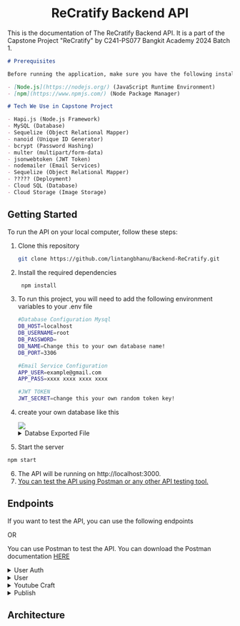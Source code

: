 <center>

# ReCratify Backend API

</center>

This is the documentation of The ReCratify Backend API. It is a part of the Capstone Project "ReCratify" by C241-PS077 Bangkit Academy 2024 Batch 1.

```markdown
# Prerequisites

Before running the application, make sure you have the following installed on your machine:

- [Node.js](https://nodejs.org/) (JavaScript Runtime Environment)
- [npm](https://www.npmjs.com/) (Node Package Manager)

# Tech We Use in Capstone Project

- Hapi.js (Node.js Framework)
- MySQL (Database)
- Sequelize (Object Relational Mapper)
- nanoid (Unique ID Generator)
- bcrypt (Password Hashing)
- multer (multipart/form-data)
- jsonwebtoken (JWT Token)
- nodemailer (Email Services)
- Sequelize (Object Relational Mapper)
- ????? (Deployment)
- Cloud SQL (Database)
- Cloud Storage (Image Storage)
```

## Getting Started

To run the API on your local computer, follow these steps:

1.  Clone this repository
    ```bash
    git clone https://github.com/lintangbhanu/Backend-ReCratify.git
    ```
2.  Install the required dependencies
    ```bash
     npm install
    ```
3.  To run this project, you will need to add the following environment variables to your .env file

    ```bash
    #Database Configuration Mysql
    DB_HOST=localhost
    DB_USERNAME=root
    DB_PASSWORD=
    DB_NAME=Change this to your own database name!
    DB_PORT=3306

    #Email Service Configuration
    APP_USER=example@gmail.com
    APP_PASS=xxxx xxxx xxxx xxxx

    #JWT TOKEN
    JWT_SECRET=change this your own random token key!
    ```

4.  create your own database like this

    <a href="">
      <img src="https://drive.google.com/file/d/1ceKT_Q2JSc56rmF6xQgX-uHeB_0RL2rs/view?usp=sharing" />
    </a>

    <details>
    <summary>Databse Exported File</summary>
    You can use exported file for your database. You can download the exported file [HERE](https://drive.google.com/file/d/1CLu3uy8VBCzewzWjKV1OjT7StjRDzmBn/view?usp=sharing)
    </details>

5.  Start the server

```bash
npm start
```

6. The API will be running on http://localhost:3000.
7. [You can test the API using Postman or any other API testing tool.](#endpoints)

## Endpoints

If you want to test the API, you can use the following endpoints

OR

You can use Postman to test the API. You can download the Postman documentation [HERE](https://documenter.getpostman.com/view/)

<details>
<summary>User Auth</summary>

- **Register**
  <pre>POST /register</pre>
  Request Body:

```json
{
  "username": "yourname",
  "email": "yourname@example.com",
  "password": "password",
  "verifyPassword": "password"
}
```

Response Body:

```json
{
  "status": "success",
  "message": "Registrasi berhasil dilakukan!"
}
```

- **Login**
  <pre>POST /login</pre>
  Request Body:

```json
{
  "username": "yourname",
  "password": "password"
}
```

Response Body:

```json
{
  "error": false,
  "message": "Login berhasil",
  "loginResult": {
    "userId": "73--_kblXDg",
    "token": "eyJhbGciOiJIUzI1NiIsInR5cCI6IkpXVCJ9.eyJpZCI6IjczLS1fa2JsWERnIiwiaWF0IjoxNzE3NjAxMjA0LCJleHAiOjE3MTc4NjA0MDR9.1ViSuoQR-AtIN22J83nmGwzqrtSwbsP2HcLF85sFHtk"
  }
}
```

- **Logout**
  <pre>POST /logout</pre>
  Response Body:

```json
{
  "status": "success",
  "message": "Logout berhasil"
}
```

</details>

<details>
<summary>User</summary>

- **Forgot Password**
  <pre>POST /forgotpassword</pre>
  Request Body:

```json
{
  "email": "yourname@gmail.com"
}
```

Response Body:

```json
{
  "status": "success",
  "message": "Kode reset telah dikirim ke email Anda."
}
```

- **Verify Code**
  <pre>POST /verifycode</pre>
  Request Body:

```json
{
  "email": "yourname@gmail.com"
}
```

Response Body:

```json
{
  "email": "yourname@example.com",
  "resetCode": "123456"
}
```

- **Reset Password**
  <pre>POST /resetpassword</pre>
  Request Body:

```json
{
  "email": "yourname@example.com",
  "newPassword": "newPassword"
}
```

Response Body:

```json
{
  "status": "success",
  "message": "Password berhasil direset"
}
```

</details>

<details>
<summary>Youtube Craft</summary>

- **Get Craft Video**
    <pre>POST /craft-data/{{Craft}}</pre>
    <pre>Authorization: Token</pre>
  Response Body:

```json
{
  "status": "success",
  "label": "cans",
  "data": [
    {
      "Youtube_ID": "26DIw3itV5k",
      "Snippet": {
        "Title": "Ide Kreatif Kaleng Bekas jadi Wadah Serbaguna || Tempat Pensil dari Kaleng Bekas",
        "URL_Thumbnail": "https://img.youtube.com/vi/26DIw3itV5k/hqdefault.jpg",
        "URL_Video": "https://www.youtube.com/watch?v=26DIw3itV5k"
      }
    },
    {
      "Youtube_ID": "7gAQzBSqNkA",
      "Snippet": {
        "Title": "18 Genius Tin Can Upcycling Ideas: Transforming Trash into Treasure",
        "URL_Thumbnail": "https://img.youtube.com/vi/7gAQzBSqNkA/hqdefault.jpg",
        "URL_Video": "https://www.youtube.com/watch?v=7gAQzBSqNkA"
      }
    },
    {
      "Youtube_ID": "A3wLKpZi76w",
      "Snippet": {
        "Title": "Daur Ulang Kaleng Bekas | Ide Kreatif Dari Kaleng Bekas | DIY",
        "URL_Thumbnail": "https://img.youtube.com/vi/A3wLKpZi76w/hqdefault.jpg",
        "URL_Video": "https://www.youtube.com/watch?v=A3wLKpZi76w"
      }
    },
    {
      "Youtube_ID": "gsHs1kb7m-k",
      "Snippet": {
        "Title": "Recycle cans into Airplane | Recycle Craft",
        "URL_Thumbnail": "https://img.youtube.com/vi/gsHs1kb7m-k/hqdefault.jpg",
        "URL_Video": "https://www.youtube.com/watch?v=gsHs1kb7m-k"
      }
    },
    {
      "Youtube_ID": "iTWJxTXItV4",
      "Snippet": {
        "Title": "SANGAT BERGUNA! Anda tidak akan membuang Kaleng ke tempat sampah setelah mengetahui ide ini.",
        "URL_Thumbnail": "https://img.youtube.com/vi/iTWJxTXItV4/hqdefault.jpg",
        "URL_Video": "https://www.youtube.com/watch?v=iTWJxTXItV4"
      }
    },
    {
      "Youtube_ID": "KLM8zx2E72k",
      "Snippet": {
        "Title": "cara membuat bunga dari kaleng bekas",
        "URL_Thumbnail": "https://img.youtube.com/vi/KLM8zx2E72k/hqdefault.jpg",
        "URL_Video": "https://www.youtube.com/watch?v=KLM8zx2E72k"
      }
    },
    {
      "Youtube_ID": "MObulHcfPWs",
      "Snippet": {
        "Title": "Cara Membuat Motor Mainan Dari Kaleng Bekas",
        "URL_Thumbnail": "https://img.youtube.com/vi/MObulHcfPWs/hqdefault.jpg",
        "URL_Video": "https://www.youtube.com/watch?v=MObulHcfPWs"
      }
    },
    {
      "Youtube_ID": "x_7HuUJ7Ifo",
      "Snippet": {
        "Title": "Cara membuat miniatur drum set dari kaleng bekas",
        "URL_Thumbnail": "https://img.youtube.com/vi/x_7HuUJ7Ifo/hqdefault.jpg",
        "URL_Video": "https://www.youtube.com/watch?v=x_7HuUJ7Ifo"
      }
    },
    {
      "Youtube_ID": "Z-uYoU3UljU",
      "Snippet": {
        "Title": "Cara Buat Celengan dari Kaleng Bekas || DIY Celengan",
        "URL_Thumbnail": "https://img.youtube.com/vi/Z-uYoU3UljU/hqdefault.jpg",
        "URL_Video": "https://www.youtube.com/watch?v=Z-uYoU3UljU"
      }
    },
    {
      "Youtube_ID": "ZhXq3oOYLyA",
      "Snippet": {
        "Title": "HOW TO TURN TIN CANS INTO BEAUTIFUL DECOR",
        "URL_Thumbnail": "https://img.youtube.com/vi/ZhXq3oOYLyA/hqdefault.jpg",
        "URL_Video": "https://www.youtube.com/watch?v=ZhXq3oOYLyA"
      }
    }
  ]
}
```

- **Add Favorite**
  <pre>POST /favorites</pre>
  <pre>Authorization: Token</pre>
  Request Body:

```json
{
  "userId": "W381C_FfLhJ",
  "label": "cans",
  "Youtube_ID": "ZhXq3oOYLyA"
}
```

Response Body:

```json
{
  "status": "success",
  "message": "Video successfully added to favorites list!"
}
```

- **Get User Favorite**
  <pre>GET /favorites/{{userId}}</pre>
  Authorization: Token
  Response Body:

```json
{
  "status": "success",
  "favorites": [
    {
      "Youtube_ID": "JQocEeIuKxM",
      "label": "Plastic-Bottle",
      "Snippet": {
        "Title": "Cara Membuat Celengan Dari Botol Bekas Yang Bikin Tetangga Nyinyir || Ide Kreatif",
        "URL_Thumbnail": "https://img.youtube.com/vi/JQocEeIuKxM/hqdefault.jpg",
        "URL_Video": "https://www.youtube.com/watch?v=JQocEeIuKxM"
      }
    },
    {
      "Youtube_ID": "JsltDFdXETg",
      "label": "Glass-Bottle",
      "Snippet": {
        "Title": "pressed flower || kerajinan dari botol kaca bekas",
        "URL_Thumbnail": "https://img.youtube.com/vi/JsltDFdXETg/hqdefault.jpg",
        "URL_Video": "https://www.youtube.com/watch?v=JsltDFdXETg"
      }
    },
    {
      "Youtube_ID": "L0sC4NzsslY",
      "label": "Cardbox",
      "Snippet": {
        "Title": "30 COOL CARDBOARD CRAFTS AND IDEAS",
        "URL_Thumbnail": "https://img.youtube.com/vi/L0sC4NzsslY/hqdefault.jpg",
        "URL_Video": "https://www.youtube.com/watch?v=L0sC4NzsslY"
      }
    },
    {
      "Youtube_ID": "3j80OY0Ns2g",
      "label": "E-Waste",
      "Snippet": {
        "Title": "emas, dari limbah elektronik | gold, from electronic waste",
        "URL_Thumbnail": "https://img.youtube.com/vi/3j80OY0Ns2g/hqdefault.jpg",
        "URL_Video": "https://www.youtube.com/watch?v=3j80OY0Ns2g"
      }
    },
    {
      "Youtube_ID": "5G_fqVV-cFo",
      "label": "Vegetation",
      "Snippet": {
        "Title": "Kreatif! Daun Kering Disulap Jadi Kerajinan Beromset Puluhan Juta Rupiah",
        "URL_Thumbnail": "https://img.youtube.com/vi/5G_fqVV-cFo/hqdefault.jpg",
        "URL_Video": "https://www.youtube.com/watch?v=5G_fqVV-cFo"
      }
    },
    {
      "Youtube_ID": "ZhXq3oOYLyA",
      "label": "Cans",
      "Snippet": {
        "Title": "HOW TO TURN TIN CANS INTO BEAUTIFUL DECOR",
        "URL_Thumbnail": "https://img.youtube.com/vi/ZhXq3oOYLyA/hqdefault.jpg",
        "URL_Video": "https://www.youtube.com/watch?v=ZhXq3oOYLyA"
      }
    }
  ]
}
```

- **Delete Favorite**
  <pre>DELETE /favorites</pre>
  <pre>Authorization: Token</pre>
  Request Body:

```json
{
  "userId": "W381C_FfLhJ",
  "label": "Cans",
  "Youtube_ID": "ZhXq3oOYLyA"
}
```

Response Body:

```json
{
  "status": "success",
  "message": "Video successfully removed from favorites list!"
}
```

</details>

<details>
<summary>Publish</summary>

- **Upload Craft**
  <pre>POST /publish</pre>
  <pre>Authorization: Token</pre>
  Request Body:

```json
{
  "userid": "W381C_FfLhJ",
  "title": "Vas Bunga Botol Kaca",
  "description": "Caranya adalah.......",
  "file": "1717604096234_f54eb8a70d58c1c8dbce0a8f739292cb.jpg"
}
```

Response Body:

```json
{
  "message": "File uploaded successfully",
  "data": {
    "postId": "6BOOlALQFju",
    "userId": "W381C_FfLhJ",
    "title": "Frame Foto Daur Ulang",
    "URL_Image": "https://storage.googleapis.com/craft-storage-recratify/1717604096234_f54eb8a70d58c1c8dbce0a8f739292cb.jpg",
    "description": "Caranya adalah......."
  }
}
```

- **Get All Post**
  <pre>GET /publish</pre>
  Authorization: Token
  Response Body:

```json
{
  "status": "success",
  "message": "Berhasil mengambil semua data postingan karya!",
  "data": [
    {
      "postId": "6BOOlALQFju",
      "userId": "W381C_FfLhJ",
      "title": "Frame Foto Daur Ulang",
      "URL_Image": "https://storage.googleapis.com/craft-storage-recratify/1717604096234_f54eb8a70d58c1c8dbce0a8f739292cb.jpg",
      "description": "Caranya adalah.......",
      "User": {
        "username": "unta"
      }
    },
    {
      "postId": "9lpc8Ij1dSu",
      "userId": "cKjFks44HTb",
      "title": "Mobil dari Botol Plastik",
      "URL_Image": "https://storage.googleapis.com/craft-storage-recratify/1717604217320_f54eb8a70d58c1c8dbce0a8f739292cb.jpg",
      "description": "Caranya adalah.......",
      "User": {
        "username": "mantul"
      }
    },
    {
      "postId": "9QCQjCrfFQ-",
      "userId": "cKjFks44HTb",
      "title": "Vas Bunga Botol Kaca",
      "URL_Image": "https://storage.googleapis.com/craft-storage-recratify/1717604244220_f54eb8a70d58c1c8dbce0a8f739292cb.jpg",
      "description": "Caranya adalah.......",
      "User": {
        "username": "mantul"
      }
    },
    {
      "postId": "cijW0NeDRnZ",
      "userId": "W381C_FfLhJ",
      "title": "Vas Bunga Plastik",
      "URL_Image": "https://storage.googleapis.com/craft-storage-recratify/1717604070259_f54eb8a70d58c1c8dbce0a8f739292cb.jpg",
      "description": "Caranya adalah.......",
      "User": {
        "username": "unta"
      }
    },
    {
      "postId": "j3632Hq5Pfr",
      "userId": "W381C_FfLhJ",
      "title": "Kincir Angin Kaleng",
      "URL_Image": "https://storage.googleapis.com/craft-storage-recratify/1717603807258_f54eb8a70d58c1c8dbce0a8f739292cb.jpg",
      "description": "Caranya adalah.......",
      "User": {
        "username": "unta"
      }
    }
  ]
}
```

- **Get User Post**
  <pre>GET /publish/{{userId}}</pre>
  <pre>Authorization: Token</pre>
  Response Body:

```json
{
  "status": "success",
  "message": "Successfully get craft posts by user: unta!",
  "userId": "W381C_FfLhJ",
  "data": [
    {
      "postId": "6BOOlALQFju",
      "title": "Frame Foto Daur Ulang",
      "URL_Image": "https://storage.googleapis.com/craft-storage-recratify/1717604096234_f54eb8a70d58c1c8dbce0a8f739292cb.jpg",
      "description": "Caranya adalah.......",
      "createdAt": "2024-06-05T16:14:57.000Z"
    },
    {
      "postId": "cijW0NeDRnZ",
      "title": "Vas Bunga Plastik",
      "URL_Image": "https://storage.googleapis.com/craft-storage-recratify/1717604070259_f54eb8a70d58c1c8dbce0a8f739292cb.jpg",
      "description": "Caranya adalah.......",
      "createdAt": "2024-06-05T16:14:31.000Z"
    },
    {
      "postId": "j3632Hq5Pfr",
      "title": "Kincir Angin Kaleng",
      "URL_Image": "https://storage.googleapis.com/craft-storage-recratify/1717603807258_f54eb8a70d58c1c8dbce0a8f739292cb.jpg",
      "description": "Caranya adalah.......",
      "createdAt": "2024-06-05T16:10:09.000Z"
    }
  ]
}
```

- **Delete Post**
  <pre>DELETE /publish</pre>
  <pre>Authorization: Token</pre>
  Request Body:

```json
{
  "postId": "6BOOlALQFju",
  "URL_Image": "https://storage.googleapis.com/craft-storage-recratify/1717604070259_f54eb8a70d58c1c8dbce0a8f739292cb.jpg"
}
```

Response Body:

```json
{
  "status": "success",
  "message": "Craft Post deleted successfully!"
}
```

</details>

## Architecture

<a href="">
    <img src="" />
 </a>
